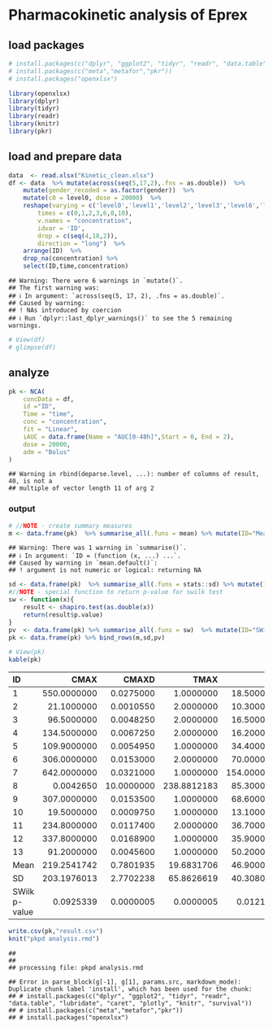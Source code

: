 # Pharmacokinetic analysis of Eprex

## load packages

``` r
# install.packages(c("dplyr", "ggplot2", "tidyr", "readr", "data.table", "lubridate", "caret", "plotly", "knitr", "survival"))
# install.packages(c("meta","metafor","pkr"))
# install.packages("openxlsx")
```

``` r
library(openxlsx)
library(dplyr)
library(tidyr)
library(readr)
library(knitr)
library(pkr)
```
## load and prepare data

``` r
data  <- read.xlsx("Kinetic_clean.xlsx")
df <- data  %>% mutate(across(seq(5,17,2),.fns = as.double))  %>% 
    mutate(gender_recoded = as.factor(gender))  %>%  
    mutate(c0 = level0, dose = 20000)  %>% 
    reshape(varying = c('level0','level1','level2','level3','level6','level8','level10'), 
        times = c(0,1,2,3,6,8,10), 
        v.names = "concentration", 
        idvar = 'ID',
        drop = c(seq(4,18,2)),
        direction = "long")  %>% 
    arrange(ID)  %>% 
    drop_na(concentration) %>% 
    select(ID,time,concentration)
```

```
## Warning: There were 6 warnings in `mutate()`.
## The first warning was:
## ℹ In argument: `across(seq(5, 17, 2), .fns = as.double)`.
## Caused by warning:
## ! NAs introduced by coercion
## ℹ Run `dplyr::last_dplyr_warnings()` to see the 5 remaining warnings.
```

``` r
# View(df)
# glimpse(df)
```
## analyze

``` r
pk <- NCA(
    concData = df,
    id ="ID",
    Time = "time",
    conc = "concentration",
    fit = "Linear",
    iAUC = data.frame(Name = "AUC[0-48h]",Start = 0, End = 2),
    dose = 20000,
    adm = "Bolus"
)
```

```
## Warning in rbind(deparse.level, ...): number of columns of result, 40, is not a
## multiple of vector length 11 of arg 2
```
### output

``` r
# //NOTE - create summary measures
m <- data.frame(pk)  %>% summarise_all(.funs = mean) %>% mutate(ID="Mean")
```

```
## Warning: There was 1 warning in `summarise()`.
## ℹ In argument: `ID = (function (x, ...) ...`.
## Caused by warning in `mean.default()`:
## ! argument is not numeric or logical: returning NA
```

``` r
sd <- data.frame(pk)  %>% summarise_all(.funs = stats::sd) %>% mutate(ID = "SD")
#//NOTE - special function to return p-value for swilk test 
sw <- function(x){
    result <- shapiro.test(as.double(x))
    return(result$p.value)
}
pv  <- data.frame(pk) %>% summarise_all(.funs = sw)  %>% mutate(ID="SWilk p-value")
pk <- data.frame(pk) %>% bind_rows(m,sd,pv)

# View(pk)
kable(pk)
```



|ID            |        CMAX|      CMAXD|        TMAX|          C0|    AUCPBEO|   AUCPBEP|        CLST|       CLSTP|         TLST|     LAMZHL|        LAMZ|    LAMZLL|     LAMZUL|     LAMZNPT|     CORRXY|         R2|      R2ADJ|       AUCLST|       AUCALL|       AUCIFO|   AUCIFOD|       AUCPEO|    AUCIFP|    AUCIFPD|      AUCPEP|    AUMCLST|      AUMCIFO|      AUMCPEO|     AUMCIFP|     AUMCPEP|     MRTIVLST|   MRTIVIFO|    MRTIVIFP|          VZO|          VZP|          CLO|          CLP|         VSSO|         VSSP|  AUC.0.48h.|
|:-------------|-----------:|----------:|-----------:|-----------:|----------:|---------:|-----------:|-----------:|------------:|----------:|-----------:|---------:|----------:|-----------:|----------:|----------:|----------:|------------:|------------:|------------:|---------:|------------:|---------:|----------:|-----------:|----------:|------------:|------------:|-----------:|-----------:|------------:|----------:|-----------:|------------:|------------:|------------:|------------:|------------:|------------:|-----------:|
|1             | 550.0000000|  0.0275000|   1.0000000|  18.5000000|  0.0000000| 0.0000000|  23.2000000|  23.7910156|    8.0000000|  3.6164087|   0.1916673| 3.0000000|  8.0000000|   3.0000000| -0.9971413|  0.9942909|  0.9885817|  861.2500000|  861.2500000|  982.2930984| 0.0491147|  985.3766484| 0.0492688| 12.3225032|  12.5968733| 1779.20000|  3379.072015| 3.419828e+03|  47.3464906|  47.9739985|    2.0658345|  3.4399835|   3.4705800| 1.062285e+05| 1.058961e+05| 2.036052e+04| 2.029681e+04| 7.003986e+04| 7.044169e+04| 592.1500000|
|2             |  21.1000000|  0.0010550|   2.0000000|  10.3000000|  0.0000000| 0.0000000|   8.0000000|   7.8009375|   10.0000000|  7.2184657|   0.0960242| 3.0000000| 10.0000000|   3.0000000| -0.9887174|  0.9775621|  0.9551243|  126.9500000|  126.9500000|  210.2623578| 0.0105131|  208.1893117| 0.0104095| 39.6230493|  39.0218456|  539.10000|  2239.842197| 2.197523e+03|  75.9313401|  75.4678329|    4.2465538| 10.6526067|  10.5554071| 9.905762e+05| 1.000440e+06| 9.511926e+04| 9.606641e+04| 1.013268e+06| 1.014020e+06|  31.0000000|
|3             |  96.5000000|  0.0048250|   2.0000000|  16.5000000|  0.0000000| 0.0000000|   7.4500000|   8.5459015|    8.0000000|  1.7495769|   0.3961799| 2.0000000|  8.0000000|   4.0000000| -0.9856749|  0.9715550|  0.9573324|  324.2500000|  324.2500000|  343.0545890| 0.0171527|  345.8207604| 0.0172910|  5.4815151|   6.2375551|  978.30000|  1176.201486| 1.205313e+03|  16.8254749|  18.8343587|    3.0171164|  3.4286132|   3.4853690| 1.471548e+05| 1.459777e+05| 5.829976e+04| 5.783343e+04| 1.998873e+05| 2.015708e+05| 102.1000000|
|4             | 134.5000000|  0.0067250|   2.0000000|  16.2000000|  0.0000000| 0.0000000|  10.5000000|   9.6654363|    6.0000000|  1.1627299|   0.5961377| 2.0000000|  6.0000000|   3.0000000| -0.9722488|  0.9452678|  0.8905356|  265.5500000|  265.5500000|  283.1633793| 0.0141582|  281.7634281| 0.0140882|  6.2202179|   5.7542699|  636.70000|   771.926098| 7.611780e+02|  17.5180109|  16.3533390|    2.3976652|  2.7260803|   2.7014791| 1.184803e+05| 1.190690e+05| 7.063060e+04| 7.098153e+04| 1.925447e+05| 1.917551e+05|  99.5500000|
|5             | 109.9000000|  0.0054950|   1.0000000|  34.4000000|  0.0000000| 0.0000000|  39.1000000|  39.1324398|   10.0000000| 16.1972043|   0.0427942| 6.0000000| 10.0000000|   3.0000000| -0.9998592|  0.9997184|  0.9994368|  524.2000000|  524.2000000| 1437.8741916| 0.0718937| 1438.6322333| 0.0719316| 63.5434030|  63.5626126| 2317.30000| 32804.439060| 3.282973e+04|  92.9360170|  92.9414595|    4.4206410| 22.8145406|  22.8201012| 3.250302e+05| 3.248589e+05| 1.390942e+04| 1.390209e+04| 3.173371e+05| 3.172472e+05| 143.4000000|
|6             | 306.0000000|  0.0153000|   2.0000000|  70.0000000|  0.0000000| 0.0000000|  30.2000000|  30.9933827|    6.0000000|  1.1710512|   0.5919017| 2.0000000|  6.0000000|   3.0000000| -0.9971333|  0.9942748|  0.9885495|  980.3000000|  980.3000000| 1031.3219862| 0.0515661| 1032.6623823| 0.0516331|  4.9472412|   5.0706197| 2407.80000|  2800.132019| 2.810439e+03|  14.0111972|  14.3265504|    2.4561869|  2.7150900|   2.7215468| 3.276319e+04| 3.272066e+04| 1.939259e+04| 1.936741e+04| 5.265262e+04| 5.270932e+04| 376.0000000|
|7             | 642.0000000|  0.0321000|   1.0000000| 154.0000000|  0.0000000| 0.0000000|  97.8000000|  92.3471660|    6.0000000|  1.7680711|   0.3920358| 1.0000000|  6.0000000|   4.0000000| -0.9748362|  0.9503057|  0.9254585| 1880.7000000| 1880.7000000| 2130.1670076| 0.1065084| 2116.2579874| 0.1058129| 11.7111478|  11.1308729| 4018.20000|  6151.339345| 6.032406e+03|  34.6776405|  33.3897649|    2.1365449|  2.8877263|   2.8505061| 2.394918e+04| 2.410658e+04| 9.388935e+03| 9.450644e+03| 2.711268e+04| 2.693912e+04| 993.5000000|
|8             |   0.0042650| 10.0000000| 238.8812183|  85.3000000| 10.0000000| 0.0000000| 629.7406091| 629.7406091| 3097.4000000|  4.9185331| 197.8906091| 0.0042650| 10.0000000| 238.8812183| 85.3000000| 10.0000000|  0.0000000|  629.7406091|  629.7406091| 3097.4000000| 4.9185331|  197.8906091| 0.0042650| 10.0000000| 238.8812183|   85.30000|    10.000000| 0.000000e+00| 629.7406091| 629.7406091| 3097.4000000|  4.9185331| 197.8906091| 4.265000e-03| 1.000000e+01| 2.388812e+02| 8.530000e+01| 1.000000e+01| 0.000000e+00| 629.7406091|
|9             | 307.0000000|  0.0153500|   1.0000000|  68.6000000|  0.0000000| 0.0000000|   6.9000000|   4.1873155|   10.0000000|  1.5579688|   0.4449044| 1.0000000| 10.0000000|   6.0000000| -0.9682326|  0.9374744|  0.9218429|  763.0500000|  763.0500000|  778.5589498| 0.0389279|  772.4617196| 0.0386231|  1.9920071|   1.2184060| 1731.10000|  1921.048559| 1.846372e+03|   9.8877542|   6.2431456|    2.2686587|  2.4674414|   2.3902436| 5.773934e+04| 5.819509e+04| 2.568849e+04| 2.589125e+04| 6.338483e+04| 6.188640e+04| 393.9000000|
|10            |  19.5000000|  0.0009750|   1.0000000|  13.1000000|  0.0000000| 0.0000000|   5.2100000|   2.9760654|   10.0000000|  5.8275445|   0.1189433| 1.0000000| 10.0000000|   5.0000000| -0.4477481|  0.2004784| -0.0660289|   60.2300000|   60.2300000|  104.0323957| 0.0052016|   85.2508821| 0.0042625| 42.1045727|  29.3497047|  208.26000|  1014.546888| 6.688286e+02|  79.4726096|  68.8619787|    3.4577453|  9.7522207|   7.8454159| 1.616298e+06| 1.972383e+06| 1.922478e+05| 2.346017e+05| 1.874843e+06| 1.840548e+06|  29.0000000|
|11            | 234.8000000|  0.0117400|   2.0000000|  36.7000000|  2.3720712| 2.2530261|  65.9000000|  81.7439395|    8.0000000|  3.5763985|   0.1938115| 2.0000000|  8.0000000|   3.0000000| -0.9010429|  0.8118782|  0.6237564| 1207.1500000| 1207.1500000| 1547.1710939| 0.0773586| 1628.9203144| 0.0814460| 21.9769549|  25.8926303| 4733.10000|  9207.659408| 1.028345e+04|  48.5960569|  53.9736211|    3.9208880|  5.9512871|   6.3130471| 6.669789e+04| 6.335058e+04| 1.292682e+04| 1.227807e+04| 7.693121e+04| 7.751204e+04| 172.4500000|
|12            | 337.8000000|  0.0168900|   1.0000000|  35.9000000|  0.0000000| 0.0000000|  17.4000000|  11.6818178|    3.0000000|  0.4673978|   1.4829919| 1.0000000|  3.0000000|   3.0000000| -0.9066396|  0.8219953|  0.6439906|  387.6500000|  387.6500000|  399.3830378| 0.0199692|  395.5271960| 0.0197764|  2.9377907|   1.9915687|  410.30000|   453.410848| 4.392433e+02|   9.5081200|   6.5893506|    1.0584290|  1.1352782|   1.1105261| 3.376771e+04| 3.409690e+04| 5.007724e+04| 5.056542e+04| 5.685160e+04| 5.615422e+04| 367.3500000|
|13            |  91.2000000|  0.0045600|   1.0000000|  50.2000000|  0.0000000| 0.0000000|  22.5000000|  20.5871447|    3.0000000|  0.9905360|   0.6997698| 1.0000000|  3.0000000|   3.0000000| -0.9766618|  0.9538683|  0.9077366|  162.2500000|  162.2500000|  194.4034313| 0.0097202|  191.6698819| 0.0095835| 16.5395390|  15.3492461|  194.35000|   336.758878| 3.246519e+02|  42.2880843|  40.1358763|    1.1978428|  1.7322682|   1.6938075| 1.470181e+05| 1.491149e+05| 1.028788e+05| 1.043461e+05| 1.782137e+05| 1.767422e+05| 133.6500000|
|Mean          | 219.2541742|  0.7801935|  19.6831706|  46.9000000|  0.9516978| 0.1733097|  74.1462007|  74.0917824|  245.0307692|  3.8632221|  15.6259824| 1.9234050|  7.5384615|  21.6831706|  5.7064665|  1.5814361|  0.7489474|  628.7131238|  628.7131238|  964.5450399| 0.4146629|  744.6479504| 0.0367994| 18.4153802|  35.0813402| 1541.46231|  4789.721292| 4.832228e+03|  86.0568773|  84.9870681|  240.7726236|  5.7401284|  20.4498953| 2.819772e+05| 3.100169e+05| 5.162763e+04| 5.505124e+04| 3.171598e+05| 3.144251e+05| 312.5992776|
|SD            | 203.1976013|  2.7702238|  65.8626619|  40.3080430|  2.7966088| 0.6248770| 169.0916722| 169.3838221|  857.0338260|  4.2524105|  54.7650046| 1.4974058|  2.5695455|  65.2668611| 23.9153364|  2.5384429|  0.3676071|  515.1004232|  515.1004232|  893.6388787| 1.3536028|  652.4998931| 0.0330527| 18.7600066|  63.7581577| 1497.17181|  8811.954473| 8.883434e+03| 165.7269675| 165.9825607|  858.3103631|  5.8982191|  53.6303191| 4.782627e+05| 5.646845e+05| 5.380147e+04| 6.363123e+04| 5.373660e+05| 5.292584e+05| 286.6036503|
|SWilk p-value |   0.0925339|  0.0000005|   0.0000005|   0.0121066|  0.0000020| 0.0000005|   0.0000034|   0.0000039|    0.0000005|  0.0011364|   0.0000005| 0.0115944|  0.0223261|   0.0000006|  0.0000005|  0.0000013|  0.0003438|    0.1438883|    0.1438883|    0.0411435| 0.0000007|    0.0500826| 0.0632610|  0.0086622|   0.0000211|    0.04025|     0.000024| 2.940000e-05|   0.0000052|   0.0000054|    0.0000005|  0.0006306|   0.0000016| 7.420000e-05| 4.080000e-05| 1.401060e-02| 2.827500e-03| 6.430000e-05| 6.890000e-05|   0.0445289|


``` r
write.csv(pk,"result.csv")
knit("pkpd analysis.rmd")
```

```
## 
## 
## processing file: pkpd analysis.rmd
```

```
## Error in parse_block(g[-1], g[1], params.src, markdown_mode): Duplicate chunk label 'install', which has been used for the chunk:
## # install.packages(c("dplyr", "ggplot2", "tidyr", "readr", "data.table", "lubridate", "caret", "plotly", "knitr", "survival"))
## # install.packages(c("meta","metafor","pkr"))
## # install.packages("openxlsx")
```
